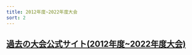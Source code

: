 ```yaml
---
title: 2012年度~2022年度大会
sort: 2
---
```


## [過去の大会公式サイト(2012年度~2022年度大会)](http://f3rcontest.web.fc2.com/index.html)

